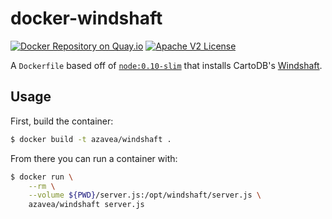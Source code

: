 # docker-windshaft

[![Docker Repository on Quay.io](https://quay.io/repository/azavea/windshaft/status "Docker Repository on Quay.io")](https://quay.io/repository/azavea/windshaft)
[![Apache V2 License](http://img.shields.io/badge/license-Apache%20V2-blue.svg)](https://github.com/azavea/docker-spark-jobserver/blob/develop/LICENSE)

A `Dockerfile` based off of [`node:0.10-slim`](https://registry.hub.docker.com/_/node/) that installs CartoDB's [Windshaft](https://github.com/CartoDB/Windshaft).

## Usage

First, build the container:

```bash
$ docker build -t azavea/windshaft .
```

From there you can run a container with:

```bash
$ docker run \
    --rm \
    --volume ${PWD}/server.js:/opt/windshaft/server.js \
    azavea/windshaft server.js
```
